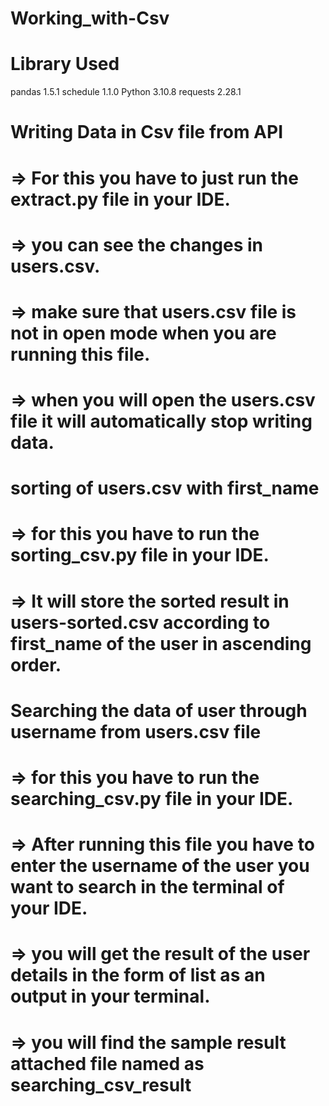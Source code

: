 # Working_with-Csv
# Library Used
   pandas                1.5.1
   schedule              1.1.0
   Python                3.10.8
   requests              2.28.1


# Writing Data in Csv file from API
 # => For this you have to just run the extract.py file in your IDE.
 # => you can see the changes in users.csv. 
 # => make sure that users.csv file is not in open mode when you are running this file.
 # => when you will open the users.csv file it will automatically stop writing data.
 
# sorting of users.csv with first_name
 # => for this you have to run the sorting_csv.py file in your IDE.
 # => It will store the sorted result in users-sorted.csv according to first_name of the user in ascending order.
 

# Searching the data of user through username from users.csv file
 # => for this you have to run the searching_csv.py file in your IDE.
 # => After running this file you have to enter the username of the user you want to search in the terminal of your IDE.
 # => you will get the result of the user details in the form of list as an output in your terminal.
 # => you will find the sample result attached file named as searching_csv_result
 
